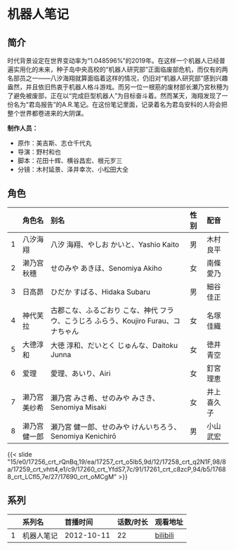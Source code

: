 # 机器人笔记


## 简介

时代背景设定在世界变动率为“1.048596%”的2019年。在这样一个机器人已经普遍实用化的未来，种子岛中央高校的“机器人研究部”正面临废部危机，而仅有的两名部员之一——八汐海翔就算面临着这样的情况，仍旧对“机器人研究部”感到兴趣盎然，并且依旧热衷于机器人格斗游戏。而另一位一根筋的废材部长瀬乃宮秋穂为了避免被废部，正在以“完成巨型机器人”为目标奋斗着。然而某天，海翔发现了一份名为“君岛报告”的A.R.笔记。在这份笔记里面，记录着名为君岛安科的人将会把整个世界都卷进来的大阴谋。

**制作人员：**
- 原作：美吉斯、志仓千代丸
- 导演：野村和也
- 脚本：花田十辉、横谷昌宏、根元岁三
- 分镜：木村延景、泽井幸次、小松田大全

## 角色

|     |   角色名   |   别名  | 性别 |  配音  |
|:--- |:------  |:----      |:---  |:--   |
| 1 | 八汐海翔 | 八汐 海翔、やしお かいと、Yashio Kaito | 男 | 木村良平 |
| 2 | 濑乃宫秋穗 | せのみや あきほ、Senomiya Akiho | 女 | 南條愛乃 |
| 3 | 日高昴 | ひだか すばる、Hidaka Subaru | 男 | 細谷佳正 |
| 4 | 神代芙拉 | 古郡こな、ふるごおり こな、神代 フラウ、こうじろ ふらう、Koujiro Furau、コナちゃん | 女 | 名塚佳織 |
| 5 | 大德淳和 | 大徳 淳和、だいとく じゅんな、Daitoku Junna | 女 | 徳井青空 |
| 6 | 爱理 | 愛理、あいり、Airi | 女 | 釘宮理恵 |
| 7 | 濑乃宫美纱希 | 瀬乃宮 みさ希、せのみや みさき、Senomiya Misaki | 女 | 井上喜久子 |
| 8 | 濑乃宫健一郎 | 瀬乃宮 健一郎、せのみや けんいちろう、Senomiya Kenichirō | 男 | 小山武宏 |

{{< slide "15/e0/17256_crt_rQnBq,19/ea/17257_crt_o5lb5,9d/12/17258_crt_q2N1F,98/8a/17259_crt_vhtt4,e1/c9/17260_crt_YfdS7,7c/91/17261_crt_c8zcP,94/b5/17688_crt_LCfl5,7e/27/17690_crt_oMCgM" >}}

## 系列

|     |   系列名   |   首播时间  | 话数/时长  | 观看地址 |
|:---  |:------    |:----      |:---       |:---  |
| 1 | 机器人笔记 | 2012-10-11 | 22 | [bilibili](https://www.bilibili.com/bangumi/play/ep388137)  |



